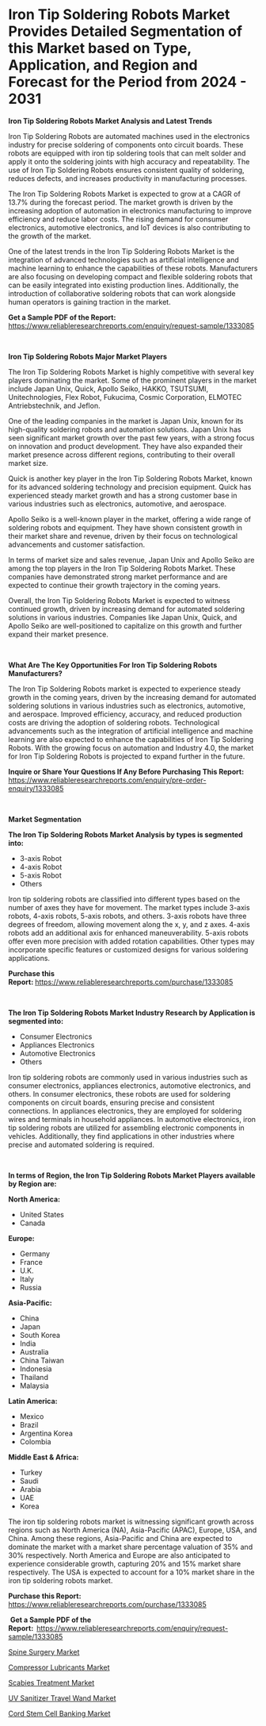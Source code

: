 <p><h1>Iron Tip Soldering Robots Market Provides Detailed Segmentation of this Market based on Type, Application, and Region and Forecast for the Period from 2024 - 2031</h1></p><p><strong>Iron Tip Soldering Robots Market Analysis and Latest Trends</strong></p>
<p><p>Iron Tip Soldering Robots are automated machines used in the electronics industry for precise soldering of components onto circuit boards. These robots are equipped with iron tip soldering tools that can melt solder and apply it onto the soldering joints with high accuracy and repeatability. The use of Iron Tip Soldering Robots ensures consistent quality of soldering, reduces defects, and increases productivity in manufacturing processes.</p><p>The Iron Tip Soldering Robots Market is expected to grow at a CAGR of 13.7% during the forecast period. The market growth is driven by the increasing adoption of automation in electronics manufacturing to improve efficiency and reduce labor costs. The rising demand for consumer electronics, automotive electronics, and IoT devices is also contributing to the growth of the market.</p><p>One of the latest trends in the Iron Tip Soldering Robots Market is the integration of advanced technologies such as artificial intelligence and machine learning to enhance the capabilities of these robots. Manufacturers are also focusing on developing compact and flexible soldering robots that can be easily integrated into existing production lines. Additionally, the introduction of collaborative soldering robots that can work alongside human operators is gaining traction in the market.</p></p>
<p><strong>Get a Sample PDF of the Report:&nbsp;</strong> <a href="https://www.reliableresearchreports.com/enquiry/request-sample/1333085">https://www.reliableresearchreports.com/enquiry/request-sample/1333085</a></p>
<p>&nbsp;</p>
<p><strong>Iron Tip Soldering Robots Major Market Players</strong></p>
<p><p>The Iron Tip Soldering Robots Market is highly competitive with several key players dominating the market. Some of the prominent players in the market include Japan Unix, Quick, Apollo Seiko, HAKKO, TSUTSUMI, Unitechnologies, Flex Robot, Fukucima, Cosmic Corporation, ELMOTEC Antriebstechnik, and Jeflon.</p><p>One of the leading companies in the market is Japan Unix, known for its high-quality soldering robots and automation solutions. Japan Unix has seen significant market growth over the past few years, with a strong focus on innovation and product development. They have also expanded their market presence across different regions, contributing to their overall market size.</p><p>Quick is another key player in the Iron Tip Soldering Robots Market, known for its advanced soldering technology and precision equipment. Quick has experienced steady market growth and has a strong customer base in various industries such as electronics, automotive, and aerospace.</p><p>Apollo Seiko is a well-known player in the market, offering a wide range of soldering robots and equipment. They have shown consistent growth in their market share and revenue, driven by their focus on technological advancements and customer satisfaction.</p><p>In terms of market size and sales revenue, Japan Unix and Apollo Seiko are among the top players in the Iron Tip Soldering Robots Market. These companies have demonstrated strong market performance and are expected to continue their growth trajectory in the coming years.</p><p>Overall, the Iron Tip Soldering Robots Market is expected to witness continued growth, driven by increasing demand for automated soldering solutions in various industries. Companies like Japan Unix, Quick, and Apollo Seiko are well-positioned to capitalize on this growth and further expand their market presence.</p></p>
<p>&nbsp;</p>
<p><strong>What Are The Key Opportunities For Iron Tip Soldering Robots Manufacturers?</strong></p>
<p><p>The Iron Tip Soldering Robots market is expected to experience steady growth in the coming years, driven by the increasing demand for automated soldering solutions in various industries such as electronics, automotive, and aerospace. Improved efficiency, accuracy, and reduced production costs are driving the adoption of soldering robots. Technological advancements such as the integration of artificial intelligence and machine learning are also expected to enhance the capabilities of Iron Tip Soldering Robots. With the growing focus on automation and Industry 4.0, the market for Iron Tip Soldering Robots is projected to expand further in the future.</p></p>
<p><strong>Inquire or Share Your Questions If Any Before Purchasing This Report:</strong> <a href="https://www.reliableresearchreports.com/enquiry/pre-order-enquiry/1333085">https://www.reliableresearchreports.com/enquiry/pre-order-enquiry/1333085</a></p>
<p>&nbsp;</p>
<p><strong>Market Segmentation</strong></p>
<p><strong>The Iron Tip Soldering Robots Market Analysis by types is segmented into:</strong></p>
<p><ul><li>3-axis Robot</li><li>4-axis Robot</li><li>5-axis Robot</li><li>Others</li></ul></p>
<p><p>Iron tip soldering robots are classified into different types based on the number of axes they have for movement. The market types include 3-axis robots, 4-axis robots, 5-axis robots, and others. 3-axis robots have three degrees of freedom, allowing movement along the x, y, and z axes. 4-axis robots add an additional axis for enhanced maneuverability. 5-axis robots offer even more precision with added rotation capabilities. Other types may incorporate specific features or customized designs for various soldering applications.</p></p>
<p><strong>Purchase this Report:&nbsp;</strong><a href="https://www.reliableresearchreports.com/purchase/1333085">https://www.reliableresearchreports.com/purchase/1333085</a></p>
<p>&nbsp;</p>
<p><strong>The Iron Tip Soldering Robots Market Industry Research by Application is segmented into:</strong></p>
<p><ul><li>Consumer Electronics</li><li>Appliances Electronics</li><li>Automotive Electronics</li><li>Others</li></ul></p>
<p><p>Iron tip soldering robots are commonly used in various industries such as consumer electronics, appliances electronics, automotive electronics, and others. In consumer electronics, these robots are used for soldering components on circuit boards, ensuring precise and consistent connections. In appliances electronics, they are employed for soldering wires and terminals in household appliances. In automotive electronics, iron tip soldering robots are utilized for assembling electronic components in vehicles. Additionally, they find applications in other industries where precise and automated soldering is required.</p></p>
<p>&nbsp;</p>
<p><strong>In terms of Region, the Iron Tip Soldering Robots Market Players available by Region are:</strong></p>
<p>
    <p> <strong> North America: </strong>
        <ul>
            <li>United States</li>
            <li>Canada</li>
        </ul>
        </p> 
    <p> <strong> Europe: </strong>
        <ul>
            <li>Germany</li>
            <li>France</li>
            <li>U.K.</li>
            <li>Italy</li>
            <li>Russia</li>
        </ul>
        </p> 
    <p> <strong> Asia-Pacific: </strong>
        <ul>
            <li>China</li>
            <li>Japan</li>
            <li>South Korea</li>
            <li>India</li>
            <li>Australia</li>
            <li>China Taiwan</li>
            <li>Indonesia</li>
            <li>Thailand</li>
            <li>Malaysia</li>
        </ul>
        </p> 
    <p> <strong> Latin America: </strong>
        <ul>
            <li>Mexico</li>
            <li>Brazil</li>
            <li>Argentina Korea</li>
            <li>Colombia</li>
        </ul>
        </p> 
    <p> <strong> Middle East & Africa: </strong>
        <ul>
            <li>Turkey</li>
            <li>Saudi</li>
            <li>Arabia</li>
            <li>UAE</li>
            <li>Korea</li>
        </ul>
    </p>
    </p>
<p><p>The iron tip soldering robots market is witnessing significant growth across regions such as North America (NA), Asia-Pacific (APAC), Europe, USA, and China. Among these regions, Asia-Pacific and China are expected to dominate the market with a market share percentage valuation of 35% and 30% respectively. North America and Europe are also anticipated to experience considerable growth, capturing 20% and 15% market share respectively. The USA is expected to account for a 10% market share in the iron tip soldering robots market.</p></p>
<p><strong>Purchase this Report: </strong><a href="https://www.reliableresearchreports.com/purchase/1333085">https://www.reliableresearchreports.com/purchase/1333085</a></p>
<p>&nbsp;<strong>Get a Sample PDF of the Report:&nbsp;&nbsp;</strong><a href="https://www.reliableresearchreports.com/enquiry/request-sample/1333085">https://www.reliableresearchreports.com/enquiry/request-sample/1333085</a></p>
<p><strong></strong></p>
<p><p><a href="https://medium.com/@madelynhowe_34212/spine-surgery-market-comprehensive-assessment-by-type-application-and-geography-01d0598a345c">Spine Surgery Market</a></p><p><a href="https://medium.com/@samanthamason1930/compressor-lubricants-market-trends-and-market-analysis-forecasted-for-period-2024-2031-4210068a2414">Compressor Lubricants Market</a></p><p><a href="https://medium.com/@samanthamason1930/scabies-treatment-market-outlook-industry-overview-and-forecast-2024-to-2031-035196fcb63c">Scabies Treatment Market</a></p><p><a href="https://medium.com/@shirleygreene26/uv-sanitizer-travel-wand-market-size-and-market-trends-complete-industry-overview-2024-to-2031-1f262928997a">UV Sanitizer Travel Wand Market</a></p><p><a href="https://medium.com/@shirleygreene26/cord-stem-cell-banking-market-analysis-its-cagr-market-segmentation-and-global-industry-overview-d8c3567260eb">Cord Stem Cell Banking Market</a></p></p>